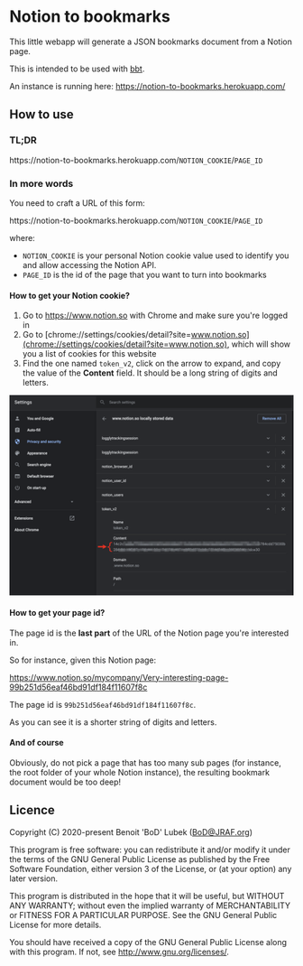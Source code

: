 # Notion to bookmarks

This little webapp will generate a JSON bookmarks document from a Notion page.

This is intended to be used with [bbt](https://github.com/BoD/bbt).

An instance is running here: https://notion-to-bookmarks.herokuapp.com/

## How to use

### TL;DR
https://<span></span>notion-to-bookmarks.herokuapp.com/`NOTION_COOKIE`/`PAGE_ID`

### In more words

You need to craft a URL of this form:

https://<span></span>notion-to-bookmarks.herokuapp.com/`NOTION_COOKIE`/`PAGE_ID`

where:

- `NOTION_COOKIE` is your personal Notion cookie value used to
identify you and allow accessing the Notion API.
- `PAGE_ID` is the id of the page that you want to turn into bookmarks

#### How to get your Notion cookie?
1. Go to https://www.notion.so with Chrome and make sure you're logged in
1. Go to [chrome://settings/cookies/detail?site=www.notion.so](chrome://settings/cookies/detail?site=www.notion.so), 
which will show you a list of cookies for this website
1. Find the one named `token_v2`, click on the arrow to expand, and copy the
value of the **Content** field.  It should be a long string of digits and letters.

![assets/chrome_settings.png](assets/chrome_settings.png)

#### How to get your page id?
The page id is the **last part** of the URL of the Notion page you're interested in.

So for instance, given this Notion page:

https://www.notion.so/mycompany/Very-interesting-page-99b251d56eaf46bd91df184f11607f8c

The page id is `99b251d56eaf46bd91df184f11607f8c`.

As you can see it is a shorter string of digits and letters.

#### And of course
Obviously, do not pick a page that has too many sub pages (for instance, 
the root folder of your whole Notion instance), the resulting bookmark
document would be too deep!

## Licence

Copyright (C) 2020-present Benoit 'BoD' Lubek (BoD@JRAF.org)

This program is free software: you can redistribute it and/or modify it under the terms of the GNU General Public License as published by the Free Software Foundation, either version 3 of the License, or (at your option) any later version.

This program is distributed in the hope that it will be useful, but WITHOUT ANY WARRANTY; without even the implied warranty of MERCHANTABILITY or FITNESS FOR A PARTICULAR PURPOSE. See the GNU General Public License for more details.

You should have received a copy of the GNU General Public License along with this program. If not, see http://www.gnu.org/licenses/.